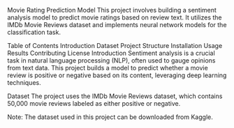Movie Rating Prediction Model
This project involves building a sentiment analysis model to predict movie ratings based on review text. It utilizes the IMDb Movie Reviews dataset and implements neural network models for the classification task.

Table of Contents
Introduction
Dataset
Project Structure
Installation
Usage
Results
Contributing
License
Introduction
Sentiment analysis is a crucial task in natural language processing (NLP), often used to gauge opinions from text data. This project builds a model to predict whether a movie review is positive or negative based on its content, leveraging deep learning techniques.

Dataset
The project uses the IMDb Movie Reviews dataset, which contains 50,000 movie reviews labeled as either positive or negative.

Note: The dataset used in this project can be downloaded from Kaggle.

